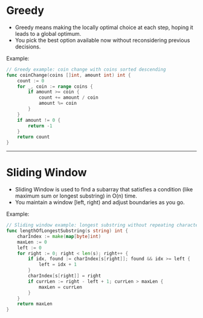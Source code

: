# Greedy

* Greedy means making the locally optimal choice at each step, hoping it leads to a global optimum.
* You pick the best option available now without reconsidering previous decisions.

Example:

```go
// Greedy example: coin change with coins sorted descending
func coinChange(coins []int, amount int) int {
    count := 0
    for _, coin := range coins {
        if amount >= coin {
            count += amount / coin
            amount %= coin
        }
    }
    if amount != 0 {
        return -1
    }
    return count
}
```

---

# Sliding Window

* Sliding Window is used to find a subarray that satisfies a condition (like maximum sum or longest substring) in O(n) time.
* You maintain a window [left, right) and adjust boundaries as you go.

Example:

```go
// Sliding window example: longest substring without repeating characters
func lengthOfLongestSubstring(s string) int {
    charIndex := make(map[byte]int)
    maxLen := 0
    left := 0
    for right := 0; right < len(s); right++ {
        if idx, found := charIndex[s[right]]; found && idx >= left {
            left = idx + 1
        }
        charIndex[s[right]] = right
        if currLen := right - left + 1; currLen > maxLen {
            maxLen = currLen
        }
    }
    return maxLen
}
```
